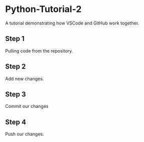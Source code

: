 # Python-Tutorial-2
A tutorial demonstrating how VSCode and GitHub work together.

## Step 1
Pulling code from the repository.

## Step 2
Add new changes.

## Step 3
Commit our changes

## Step 4
Push our changes.